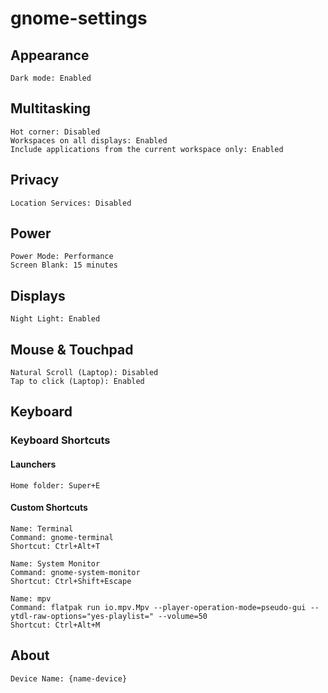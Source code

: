# gnome-settings

## Appearance

```text
Dark mode: Enabled
```

## Multitasking

```text
Hot corner: Disabled
Workspaces on all displays: Enabled
Include applications from the current workspace only: Enabled
```

## Privacy

```text
Location Services: Disabled
```

## Power

```text
Power Mode: Performance
Screen Blank: 15 minutes
```

## Displays

```text
Night Light: Enabled
```

## Mouse & Touchpad

```text
Natural Scroll (Laptop): Disabled
Tap to click (Laptop): Enabled
```

## Keyboard

### Keyboard Shortcuts

#### Launchers

```text
Home folder: Super+E
```

#### Custom Shortcuts

```text
Name: Terminal
Command: gnome-terminal
Shortcut: Ctrl+Alt+T
```

```text
Name: System Monitor
Command: gnome-system-monitor
Shortcut: Ctrl+Shift+Escape
```

```text
Name: mpv
Command: flatpak run io.mpv.Mpv --player-operation-mode=pseudo-gui --ytdl-raw-options="yes-playlist=" --volume=50
Shortcut: Ctrl+Alt+M
```

## About

```text
Device Name: {name-device}
```
